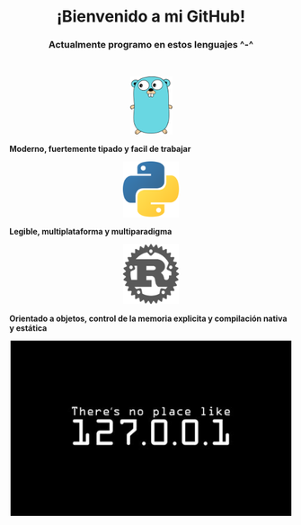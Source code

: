 <h1 align=center>¡Bienvenido a mi GitHub!</h1>
<h3 align=center>Actualmente programo en estos lenguajes ^-^</h3>
</br>
<p align="center"><img src="https://raw.githubusercontent.com/nezu-lab/nezu-lab/main/golang.png" alt="Go" width="75"></p> <b>Moderno, fuertemente tipado y facil de trabajar</b>
<p align="center"><img src="https://raw.githubusercontent.com/nezu-lab/nezu-lab/main/python.png" alt="Python" width="100"></p> <b>Legible, multiplataforma y multiparadigma</b>
<p align="center"><img src="https://raw.githubusercontent.com/nezu-lab/nezu-lab/main/rust.png" alt="Rust" width="100"></p> <b>Orientado a objetos, control de la memoria explicita y compilación nativa y estática</b>
<p align="center"><img src="https://raw.githubusercontent.com/nezu-lab/nezu-lab/main/images%20(3).png" alt="There's no place like 127.0.0.1" width="500"></p>
